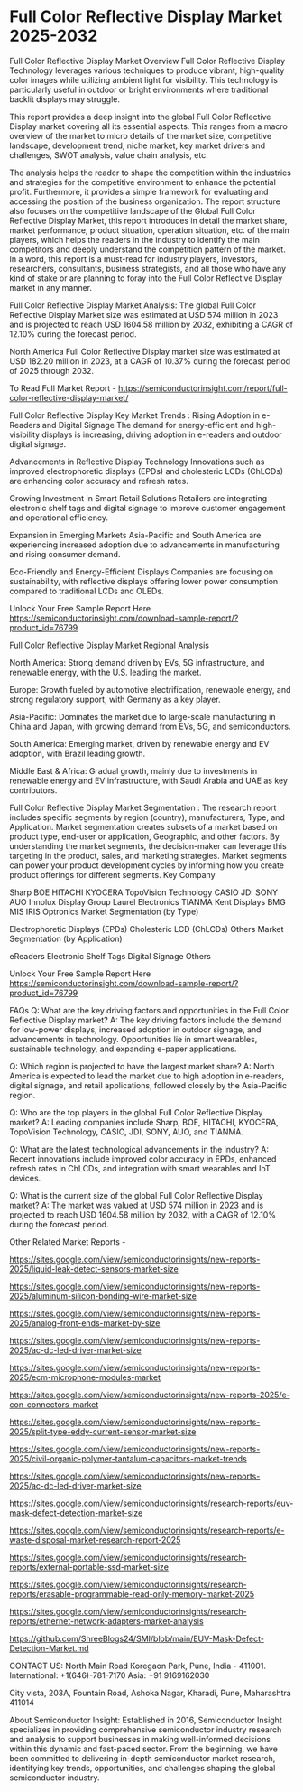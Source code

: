 <h1>Full Color Reflective Display Market 2025-2032</h1>
Full Color Reflective Display Market Overview
Full Color Reflective Display Technology leverages various techniques to produce vibrant, high-quality color images while utilizing ambient light for visibility. This technology is particularly useful in outdoor or bright environments where traditional backlit displays may struggle.

This report provides a deep insight into the global Full Color Reflective Display market covering all its essential aspects. This ranges from a macro overview of the market to micro details of the market size, competitive landscape, development trend, niche market, key market drivers and challenges, SWOT analysis, value chain analysis, etc.

The analysis helps the reader to shape the competition within the industries and strategies for the competitive environment to enhance the potential profit. Furthermore, it provides a simple framework for evaluating and accessing the position of the business organization. The report structure also focuses on the competitive landscape of the Global Full Color Reflective Display Market, this report introduces in detail the market share, market performance, product situation, operation situation, etc. of the main players, which helps the readers in the industry to identify the main competitors and deeply understand the competition pattern of the market.
In a word, this report is a must-read for industry players, investors, researchers, consultants, business strategists, and all those who have any kind of stake or are planning to foray into the Full Color Reflective Display market in any manner.

Full Color Reflective Display Market Analysis:
The global Full Color Reflective Display Market size was estimated at USD 574 million in 2023 and is projected to reach USD 1604.58 million by 2032, exhibiting a CAGR of 12.10% during the forecast period.

North America Full Color Reflective Display market size was estimated at USD 182.20 million in 2023, at a CAGR of 10.37% during the forecast period of 2025 through 2032.

To Read Full Market Report -
https://semiconductorinsight.com/report/full-color-reflective-display-market/

Full Color Reflective Display Key Market Trends :
Rising Adoption in e-Readers and Digital Signage
The demand for energy-efficient and high-visibility displays is increasing, driving adoption in e-readers and outdoor digital signage.

Advancements in Reflective Display Technology
Innovations such as improved electrophoretic displays (EPDs) and cholesteric LCDs (ChLCDs) are enhancing color accuracy and refresh rates.

Growing Investment in Smart Retail Solutions
Retailers are integrating electronic shelf tags and digital signage to improve customer engagement and operational efficiency.

Expansion in Emerging Markets
Asia-Pacific and South America are experiencing increased adoption due to advancements in manufacturing and rising consumer demand.

Eco-Friendly and Energy-Efficient Displays
Companies are focusing on sustainability, with reflective displays offering lower power consumption compared to traditional LCDs and OLEDs.

Unlock Your Free Sample Report Here
https://semiconductorinsight.com/download-sample-report/?product_id=76799

Full Color Reflective Display Market Regional Analysis

North America:
Strong demand driven by EVs, 5G infrastructure, and renewable energy, with the U.S. leading the market.

Europe:
Growth fueled by automotive electrification, renewable energy, and strong regulatory support, with Germany as a key player.

Asia-Pacific:
Dominates the market due to large-scale manufacturing in China and Japan, with growing demand from EVs, 5G, and semiconductors.

South America:
Emerging market, driven by renewable energy and EV adoption, with Brazil leading growth.

Middle East & Africa:
Gradual growth, mainly due to investments in renewable energy and EV infrastructure, with Saudi Arabia and UAE as key contributors.

Full Color Reflective Display Market Segmentation :
The research report includes specific segments by region (country), manufacturers, Type, and Application. Market segmentation creates subsets of a market based on product type, end-user or application, Geographic, and other factors. By understanding the market segments, the decision-maker can leverage this targeting in the product, sales, and marketing strategies. Market segments can power your product development cycles by informing how you create product offerings for different segments.
Key Company

Sharp
BOE
HITACHI
KYOCERA
TopoVision Technology
CASIO
JDI
SONY
AUO
Innolux Display Group
Laurel Electronics
TIANMA
Kent Displays
BMG MIS
IRIS Optronics
Market Segmentation (by Type)

Electrophoretic Displays (EPDs)
Cholesteric LCD (ChLCDs)
Others
Market Segmentation (by Application)

eReaders
Electronic Shelf Tags
Digital Signage
Others

Unlock Your Free Sample Report Here
https://semiconductorinsight.com/download-sample-report/?product_id=76799

FAQs
Q: What are the key driving factors and opportunities in the Full Color Reflective Display market?
A: The key driving factors include the demand for low-power displays, increased adoption in outdoor signage, and advancements in technology. Opportunities lie in smart wearables, sustainable technology, and expanding e-paper applications.

Q: Which region is projected to have the largest market share?
A: North America is expected to lead the market due to high adoption in e-readers, digital signage, and retail applications, followed closely by the Asia-Pacific region.

Q: Who are the top players in the global Full Color Reflective Display market?
A: Leading companies include Sharp, BOE, HITACHI, KYOCERA, TopoVision Technology, CASIO, JDI, SONY, AUO, and TIANMA.

Q: What are the latest technological advancements in the industry?
A: Recent innovations include improved color accuracy in EPDs, enhanced refresh rates in ChLCDs, and integration with smart wearables and IoT devices.

Q: What is the current size of the global Full Color Reflective Display market?
A: The market was valued at USD 574 million in 2023 and is projected to reach USD 1604.58 million by 2032, with a CAGR of 12.10% during the forecast period.

Other Related Market Reports -

https://sites.google.com/view/semiconductorinsights/new-reports-2025/liquid-leak-detect-sensors-market-size

https://sites.google.com/view/semiconductorinsights/new-reports-2025/aluminum-silicon-bonding-wire-market-size

https://sites.google.com/view/semiconductorinsights/new-reports-2025/analog-front-ends-market-by-size

https://sites.google.com/view/semiconductorinsights/new-reports-2025/ac-dc-led-driver-market-size

https://sites.google.com/view/semiconductorinsights/new-reports-2025/ecm-microphone-modules-market

https://sites.google.com/view/semiconductorinsights/new-reports-2025/e-con-connectors-market

https://sites.google.com/view/semiconductorinsights/new-reports-2025/split-type-eddy-current-sensor-market-size

https://sites.google.com/view/semiconductorinsights/new-reports-2025/civil-organic-polymer-tantalum-capacitors-market-trends

https://sites.google.com/view/semiconductorinsights/new-reports-2025/ac-dc-led-driver-market-size

https://sites.google.com/view/semiconductorinsights/research-reports/euv-mask-defect-detection-market-size

https://sites.google.com/view/semiconductorinsights/research-reports/e-waste-disposal-market-research-report-2025

https://sites.google.com/view/semiconductorinsights/research-reports/external-portable-ssd-market-size

https://sites.google.com/view/semiconductorinsights/research-reports/erasable-programmable-read-only-memory-market-2025

https://sites.google.com/view/semiconductorinsights/research-reports/ethernet-network-adapters-market-analysis

https://github.com/ShreeBlogs24/SMI/blob/main/EUV-Mask-Defect-Detection-Market.md

CONTACT US:
North Main Road Koregaon Park, Pune, India - 411001.
International: +1(646)-781-7170
Asia: +91 9169162030

City vista, 203A, Fountain Road, Ashoka Nagar, Kharadi, Pune, Maharashtra 411014

About Semiconductor Insight:
Established in 2016, Semiconductor Insight specializes in providing comprehensive semiconductor industry research and analysis to support businesses in making well-informed decisions within this dynamic and fast-paced sector. From the beginning, we have been committed to delivering in-depth semiconductor market research, identifying key trends, opportunities, and challenges shaping the global semiconductor industry.
